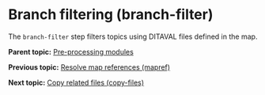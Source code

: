 # Branch filtering \(branch-filter\)

The `branch-filter` step filters topics using DITAVAL files defined in the map.

**Parent topic:** [Pre-processing modules](../reference/preprocessing.md)

**Previous topic:** [Resolve map references \(mapref\)](../reference/preprocess-mapref.md)

**Next topic:** [Copy related files \(copy-files\)](../reference/preprocess-copyfiles.md)

